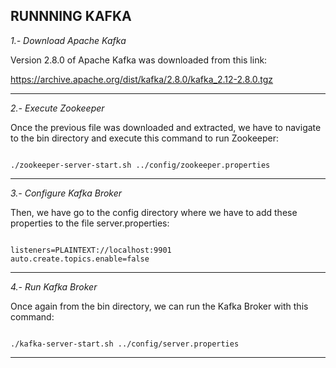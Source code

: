 RUNNNING KAFKA
---------------------------------------------------------------------

*1.- Download Apache Kafka*

Version 2.8.0 of Apache Kafka was downloaded from this link:

https://archive.apache.org/dist/kafka/2.8.0/kafka_2.12-2.8.0.tgz


---------------------------------------------------------------------

*2.- Execute Zookeeper*

Once the previous file was downloaded and extracted, we have to navigate 
to the bin directory and execute this command to run Zookeeper:

```

./zookeeper-server-start.sh ../config/zookeeper.properties

```

---------------------------------------------------------------------

*3.- Configure Kafka Broker*

Then, we have go to the config directory where we have to add 
these properties to the file server.properties:

```

listeners=PLAINTEXT://localhost:9901
auto.create.topics.enable=false

```

---------------------------------------------------------------------

*4.- Run Kafka Broker*

Once again from the bin directory, we can run the Kafka Broker with this command:

```

./kafka-server-start.sh ../config/server.properties

```

---------------------------------------------------------------------